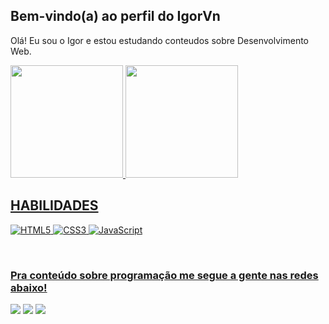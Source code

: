 ## Bem-vindo(a) ao perfil do IgorVn

Olá! Eu sou o Igor e estou estudando conteudos sobre Desenvolvimento Web.

 <div>
   <a href="https://github.com/Igor9090">
   <img height="180em" src="https://github-readme-stats.vercel.app/api?username=Igor9090&show_icons=true&bg_color=4B0082&include_all_commits=true&count_private=true&text_color=fff&title_color=836FFF"/>
   <img height="180em" src="https://github-readme-stats.vercel.app/api/top-langs/?username=Igor9090&layout=compact&langs_count=6&bg_color=4B0082&text_color=fff&title_color=836FFF"/>
</div>

## HABILIDADES

![HTML5](https://img.shields.io/badge/HTML5-000?style=for-the-badge&logo=html5&color=4B0082)
![CSS3](https://img.shields.io/badge/CSS3-000?style=for-the-badge&logo=css3&color=4B0082)
![JavaScript](https://img.shields.io/badge/JavaScript-000?style=for-the-badge&logo=javascript&color=4B0082)

<br>
 
### Pra conteúdo sobre programação me segue a gente nas redes abaixo!
 
<div> 
  <a href="https://www.instagram.com/igor.vinicius_/" target="_blank"><img src="https://img.shields.io/badge/-Instagram-%23E4405F?style=for-the-badge&logo=instagram&logoColor=white" target="_blank"></a> 
  <a href = "mailto: igorvinicin123@gmail.com"><img src="https://img.shields.io/badge/-Gmail-%23333?style=for-the-badge&logo=gmail&logoColor=white" target="_blank"></a>
  <a href="https://www.linkedin.com/in/igor-vn-7b6620262/" target="_blank"><img src="https://img.shields.io/badge/-LinkedIn-%230077B5?style=for-the-badge&logo=linkedin&logoColor=white" target="_blank"></a>
</div>

